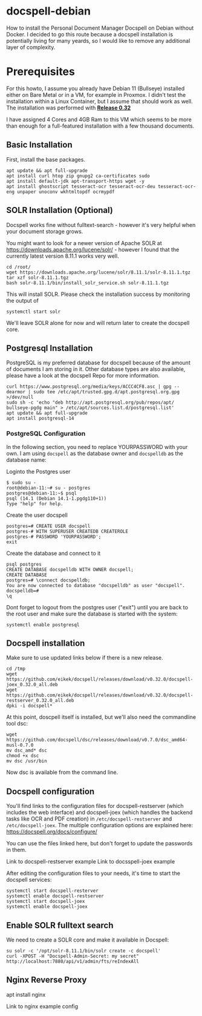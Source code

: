 # docspell-debian
How to install the Personal Document Manager Docspell on Debian without Docker. I decided to go this route because a docspell installation is potentially living for many yeards, so I would like to remove any additional layer of complexity.

# Prerequisites

For this howto, I assume you already have Debian 11 (Bullseye) installed either on Bare Metal or in a VM, for example in Proxmox. I didn't test the installation within a Linux Container, but I assume that should work as well. The installation was performed with [**Release 0.32**](https://github.com/eikek/docspell/releases/)

I have assigned 4 Cores and 4GB Ram to this VM which seems to be more than enough for a full-featured installation with a few thousand documents.

## Basic Installation

First, install the base packages.

```
apt update && apt full-upgrade
apt install curl htop zip gnupg2 ca-certificates sudo
apt install default-jdk apt-transport-https wget -y
apt install ghostscript tesseract-ocr tesseract-ocr-deu tesseract-ocr-eng unpaper unoconv wkhtmltopdf ocrmypdf
```

## SOLR Installation (Optional)

Docspell works fine without fulltext-search - however it's very helpful when your document storage grows.

You might want to look for a newer version of Apache SOLR at https://downloads.apache.org/lucene/solr/ - however I found that the currently latest version 8.11.1 works very well.

```
cd /root/
wget https://downloads.apache.org/lucene/solr/8.11.1/solr-8.11.1.tgz
tar xzf solr-8.11.1.tgz
bash solr-8.11.1/bin/install_solr_service.sh solr-8.11.1.tgz
```

This will install SOLR. Please check the installation success by monitoring the output of 

```systemctl start solr```

We'll leave SOLR alone for now and will return later to create the docspell core.

## Postgresql Installation

PostgreSQL is my preferred database for docspell because of the amount of documents I am storing in it. Other database types are also available, please have a look at the docspell Repo for more information.

```
curl https://www.postgresql.org/media/keys/ACCC4CF8.asc | gpg --dearmor | sudo tee /etc/apt/trusted.gpg.d/apt.postgresql.org.gpg >/dev/null
sudo sh -c 'echo "deb http://apt.postgresql.org/pub/repos/apt/ bullseye-pgdg main" > /etc/apt/sources.list.d/postgresql.list'
apt update && apt full-upgrade
apt install postgresql-14
```
### PostgreSQL Configuration

In the following section, you need to replace YOURPASSWORD with your own. I am using ```docspell``` as the database owner and ```docspelldb``` as the database name:

Loginto the Postgres user
```
$ sudo su -
root@debian-11:~# su - postgres
postgres@debian-11:~$ psql
psql (14.1 (Debian 14.1-1.pgdg110+1)) 
Type "help" for help.
```

Create the user docspell
```
postgres=# CREATE USER docspell
postgres-# WITH SUPERUSER CREATEDB CREATEROLE
postgres-# PASSWORD 'YOURPASSWORD';
exit
```

Create the database and connect to it
```
psql postgres
CREATE DATABASE docspelldb WITH OWNER docspell;
CREATE DATABASE
postgres=# \connect docspelldb;
You are now connected to database "docspelldb" as user "docspell".
docspelldb=#
\q
```

Dont forget to logout from the postgres user ("exit") until you are back to the root user and make sure the database is started with the system:

```
systemctl enable postgresql
```

## Docspell installation

Make sure to use updated links below if there is a new release.

```
cd /tmp
wget https://github.com/eikek/docspell/releases/download/v0.32.0/docspell-joex_0.32.0_all.deb
wget https://github.com/eikek/docspell/releases/download/v0.32.0/docspell-restserver_0.32.0_all.deb
dpki -i docspell*
```
At this point, doscpell itself is installed, but we'll also need the commandline tool dsc:
```
wget https://github.com/docspell/dsc/releases/download/v0.7.0/dsc_amd64-musl-0.7.0
mv dsc_amd* dsc
chmod +x dsc
mv dsc /usr/bin
```
Now dsc is available from the command line.

## Docspell configuration

You'll find links to the configuration files for docspell-restserver (which includes the web interface) and docspell-joex (which handles the backend tasks like OCR and PDF creation) in ```/etc/docspell-restserver``` and ```/etc/docspell-joex```. The multiple configuration options are explained here: https://docspell.org/docs/configure/

You can use the files linked here, but don't forget to update the passwords in them.

Link to docspell-restserver example
Link to docsspell-joex example

After editing the configuration files to your needs, it's time to start the docspell services:

```
systemctl start docspell-resterver
systemctl enable docspell-restserver
systemctl start docspell-joex
systemctl enable docspell-joex
```

## Enable SOLR fulltext search

We need to create a SOLR core and make it available in Docspell:

```
su solr -c '/opt/solr-8.11.1/bin/solr create -c docspell'
curl -XPOST -H "Docspell-Admin-Secret: my secret" http://localhost:7880/api/v1/admin/fts/reIndexAll

```

## Nginx Reverse Proxy

apt install nginx

Link to nginx example config

